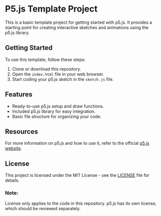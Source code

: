 # P5.js Template Project

This is a basic template project for getting started with p5.js. It provides a starting point for creating interactive
sketches and animations using the p5.js library.

## Getting Started

To use this template, follow these steps:

1. Clone or download this repository.
2. Open the `index.html` file in your web browser.
3. Start coding your p5.js sketch in the `sketch.js` file.

## Features

-   Ready-to-use p5.js setup and draw functions.
-   Included p5.js library for easy integration.
-   Basic file structure for organizing your code.

## Resources

For more information on p5.js and how to use it, refer to the official [p5.js website](https://p5js.org/).

## License

This project is licensed under the MIT License - see the [LICENSE](LICENSE) file for details.

### Note:

License only applies to the code in this repository. p5.js has its own license, which should be reviewed separately.
